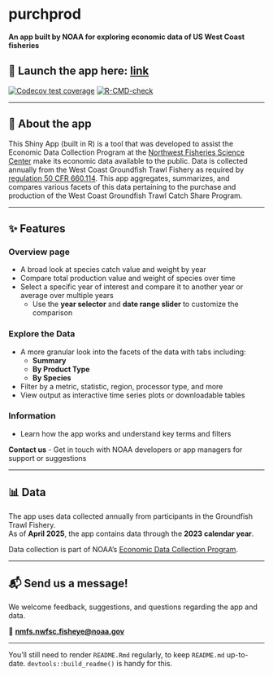 
<!-- README.md is generated from README.Rmd. Please edit that file -->

# purchprod

**An app built by NOAA for exploring economic data of US West Coast
fisheries**

## 🚀 Launch the app here: [link]()

<!-- badges: start -->

[![Codecov test
coverage](https://codecov.io/gh/ramhunte/purchprod/graph/badge.svg)](https://app.codecov.io/gh/ramhunte/purchprod)
[![R-CMD-check](https://github.com/ramhunte/purchprod/actions/workflows/R-CMD-check.yaml/badge.svg)](https://github.com/ramhunte/purchprod/actions/workflows/R-CMD-check.yaml)
<!-- badges: end -->

------------------------------------------------------------------------

## 🧭 About the app

This Shiny App (built in R) is a tool that was developed to assist the
Economic Data Collection Program at the
<a href="https://www.fisheries.noaa.gov/about/northwest-fisheries-science-center" target="_blank">Northwest
Fisheries Science Center</a> make its economic data available to the
public. Data is collected annually from the West Coast Groundfish Trawl
Fishery as required by
<a href="https://www.ecfr.gov/current/title-50/chapter-VI/part-660/subpart-D/section-660.114" target="_blank">regulation
50 CFR 660.114</a>. This app aggregates, summarizes, and compares
various facets of this data pertaining to the purchase and production of
the West Coast Groundfish Trawl Catch Share Program.

------------------------------------------------------------------------

## ✨ Features

### **Overview page**

- A broad look at species catch value and weight by year
- Compare total production value and weight of species over time
- Select a specific year of interest and compare it to another year or
  average over multiple years
  - Use the **year selector** and **date range slider** to customize the
    comparison

### **Explore the Data**

- A more granular look into the facets of the data with tabs including:
  - **Summary**
  - **By Product Type**
  - **By Species**
- Filter by a metric, statistic, region, processor type, and more
- View output as interactive time series plots or downloadable tables

### **Information**

- Learn how the app works and understand key terms and filters

**Contact us** - Get in touch with NOAA developers or app managers for
support or suggestions

------------------------------------------------------------------------

## 📊 Data

The app uses data collected annually from participants in the Groundfish
Trawl Fishery.  
As of **April 2025**, the app contains data through the **2023 calendar
year**.

Data collection is part of NOAA’s [Economic Data Collection
Program](https://www.fisheries.noaa.gov/west-coast/science-data/economic-data-collection-west-coast-groundfish-trawl-fishery).

------------------------------------------------------------------------

## 📬 Send us a message!

We welcome feedback, suggestions, and questions regarding the app and
data.

📧 **<nmfs.nwfsc.fisheye@noaa.gov>**

------------------------------------------------------------------------

You’ll still need to render `README.Rmd` regularly, to keep `README.md`
up-to-date. `devtools::build_readme()` is handy for this.
